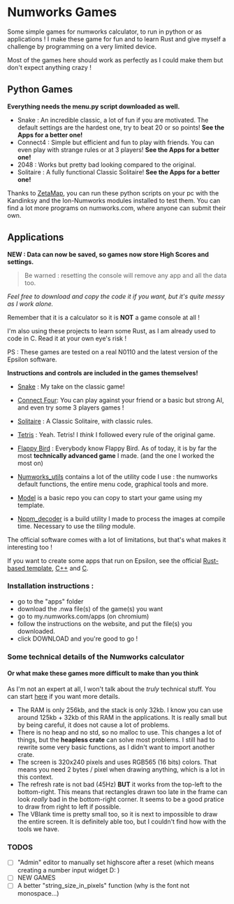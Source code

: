 # Numworks Games
Some simple games for numworks calculator, to run in python or as applications !
I make these game for fun and to learn Rust and give myself a challenge by programming on a very limited device.

Most of the games here should work as perfectly as I could make them but don't expect anything crazy !

## Python Games

  **Everything needs the menu.py script downloaded as well.**

- Snake : An incredible classic, a lot of fun if you are motivated. The default settings are the hardest one, try to beat 20 or so points! **See the Apps for a better one!**
- Connect4 : Simple but efficient and fun to play with friends. You can even play with strange rules or at 3 players! **See the Apps for a better one!**
- 2048 : Works but pretty bad looking compared to the original.
- Solitaire : A fully functional Classic Solitaire! **See the Apps for a better one!**

Thanks to [ZetaMap](https://github.com/ZetaMap/ZetaMap), you can run these python scripts on your pc with the Kandinksy and the Ion-Numworks modules installed to test them.
You can find a lot more programs on numworks.com, where anyone can submit their own.

## Applications

**NEW : Data can now be saved, so games now store High Scores and settings.**

> Be warned : resetting the console will remove any app and all the data too. 

*Feel free to download and copy the code it if you want, but it's quite messy as I work alone.*

Remember that it is a calculator so it is **NOT** a game console at all !

I'm also using these projects to learn some Rust, as I am already used to code in C. Read it at your own eye's risk !

PS : These games are tested on a real N0110 and the latest version of the Epsilon software.

  **Instructions and controls are included in the games themselves!**

- [Snake](./apps/snake/) : My take on the classic game!
- [Connect Four](./apps/connectfour/): You can play against your friend or a basic but strong AI, and even try some 3 players games !
- [Solitaire](./apps/solitaire/) : A Classic Solitaire, with classic rules.
- [Tetris](./apps/tetris/) : Yeah. Tetris! I *think* I followed every rule of the original game.
- [Flappy Bird](./apps/flappybird/) : Everybody know Flappy Bird. As of today, it is by far the most **technically advanced game** I made. (and the one I worked the most on)

- [Numworks_utils](./apps/numworks_utils/) contains a lot of the utility code I use : the numworks default functions, the entire menu code, graphical tools and more.
- [Model](./apps/model/) is a basic repo you can copy to start your game using my template.
- [Nppm_decoder](./apps/nppm_decoder/) is a build utility I made to process the images at compile time. Necessary to use the *tiling* module.

The official software comes with a lot of limitations, but that's what makes it interesting too !

If you want to create some apps that run on Epsilon, see the official [Rust-based template](https://github.com/numworks/epsilon-sample-app-rust), [C++](https://github.com/numworks/epsilon-sample-app-cpp) and [C](https://github.com/numworks/epsilon-sample-app-c).

### Installation instructions :
  - go to the "apps" folder
  - download the .nwa file(s) of the game(s) you want
  - go to my.numworks.com/apps (on chromium)
  - follow the instructions on the website, and put the file(s) you downloaded.
  - click DOWNLOAD and you're good to go !


### Some technical details of the Numworks calculator
#### Or what make these games more difficult to make than you think

As I'm not an expert at all, I won't talk about the *truly* technical stuff. You can start [here](https://www.numworks.com/engineering/software/#read-our-coding-guidelines) if you want more details.

- The RAM is only 256kb, and the stack is only 32kb. I know you can use around 125kb + 32kb of this RAM in the applications. It is really small but by being careful, it does not cause a lot of problems.
- There is no heap and no std, so no malloc to use. This changes a lot of things, but the **heapless crate** can solve most problems. I still had to rewrite some very basic functions, as I didn't want to import another crate.
- The screen is 320x240 pixels and uses RGB565 (16 bits) colors. That means you need 2 bytes / pixel when drawing anything, which is a lot in this context.
- The refresh rate is not bad (45Hz) **BUT** it works from the top-left to the bottom-right. This means that rectangles drawn too late in the frame can look *really* bad in the bottom-right corner. It seems to be a good pratice to draw from right to left if possible.
- The VBlank time is pretty small too, so it is next to impossible to draw the entire screen. It is definitely able too, but I couldn't find how with the tools we have.


### TODOS

- [ ] "Admin" editor to manually set highscore after a reset (which means creating a number input widget D: )
- [ ] NEW GAMES
- [ ] A better "string_size_in_pixels" function (why is the font not monospace...)
